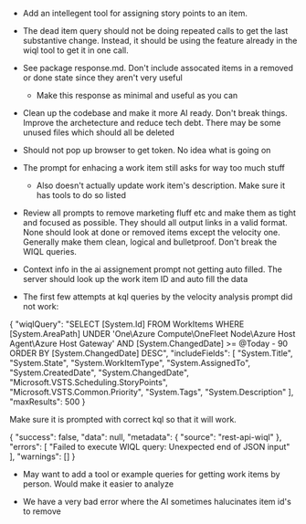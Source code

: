 - Add an intellegent tool for assigning story points to an item.

- The dead item query should not be doing repeated calls to get the last substantive change. Instead, it should be using the feature already in the wiql tool to get it in one call.

- See package response.md. Don't include assocated items in a removed or done state since they aren't very useful
    - Make this response as minimal and useful as you can

- Clean up the codebase and make it more AI ready. Don't break things. Improve the archetecture and reduce tech debt. There may be some unused files which should all be deleted

- Should not pop up browser to get token. No idea what is going on

- The prompt for enhacing a work item still asks for way too much stuff
    - Also doesn't actually update work item's description. Make sure it has tools to do so listed

- Review all prompts to remove marketing fluff etc and make them as tight and focused as possible. They should all output links in a valid format. None should look at done or removed items except the velocity one. Generally make them clean, logical and bulletproof. Don't break the WIQL queries.

- Context info in the ai assignement prompt not getting auto filled. The server should look up the work item ID and auto fill the data

- The first few attempts at kql queries by the velocity analysis prompt did not work:

{
  "wiqlQuery": "SELECT [System.Id] FROM WorkItems WHERE [System.AreaPath] UNDER 'One\\Azure Compute\\OneFleet Node\\Azure Host Agent\\Azure Host Gateway' AND [System.ChangedDate] >= @Today - 90 ORDER BY [System.ChangedDate] DESC",
  "includeFields": [
    "System.Title",
    "System.State",
    "System.WorkItemType",
    "System.AssignedTo",
    "System.CreatedDate",
    "System.ChangedDate",
    "Microsoft.VSTS.Scheduling.StoryPoints",
    "Microsoft.VSTS.Common.Priority",
    "System.Tags",
    "System.Description"
  ],
  "maxResults": 500
}

Make sure it is prompted with correct kql so that it will work. 

{
  "success": false,
  "data": null,
  "metadata": {
    "source": "rest-api-wiql"
  },
  "errors": [
    "Failed to execute WIQL query: Unexpected end of JSON input"
  ],
  "warnings": []
}

- May want to add a tool or example queries for getting work items by person. Would make it easier to analyze

- We have a very bad error where the AI sometimes halucinates item id's to remove